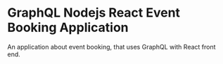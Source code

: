 # GraphQL Nodejs React Event Booking Application
An application about event booking, that uses GraphQL with React front end. 
